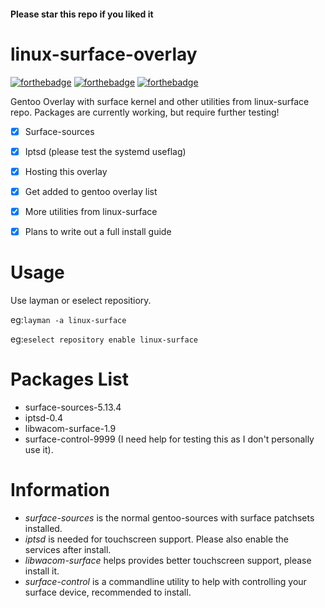 #### Please star this repo if you liked it
# linux-surface-overlay
[![forthebadge](https://forthebadge.com/images/badges/built-with-love.svg)](https://forthebadge.com)
[![forthebadge](https://forthebadge.com/images/badges/powered-by-electricity.svg)](https://forthebadge.com)
[![forthebadge](https://forthebadge.com/images/badges/you-didnt-ask-for-this.svg)](https://forthebadge.com)


Gentoo Overlay with surface kernel and other utilities from linux-surface repo. Packages are currently working, but require further testing!

- [X] Surface-sources
- [X] Iptsd (please test the systemd useflag)
- [X] Hosting this overlay
- [X] Get added to gentoo overlay list
- [X] More utilities from linux-surface
- [X] Plans to write out a full install guide


# Usage
Use layman or eselect repositiory.

eg:```layman -a linux-surface```

eg:```eselect repository enable linux-surface```


# Packages List
- surface-sources-5.13.4
- iptsd-0.4
- libwacom-surface-1.9
- surface-control-9999 (I need help for testing this as I don't personally use it).

# Information
- *surface-sources* is the normal gentoo-sources with surface patchsets installed.
- *iptsd* is needed for touchscreen support. Please also enable the services after install.
- *libwacom-surface* helps provides better touchscreen support, please install it.
- *surface-control* is a commandline utility to help with controlling your surface device, recommended to install.
